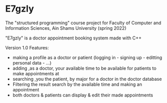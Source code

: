 # E7gzly
The "structured programming" course project for Faculty of Computer and Information Sciences, Ain Shams University (spring 2022)

"E7gzly" is a doctor appointment booking system made with C++ 

Version 1.0 Features:
* making a profile as a doctor or patient (logging in - signing up - editting personal data - ...)
* adding ,as a doctor, your available time to be available for patients to make appointments at
* searching ,you the patient, by major for a doctor in the doctor database
* Filtering the result search by the available time and making an appointment
* both doctors & patients can display & edit their made appointments
